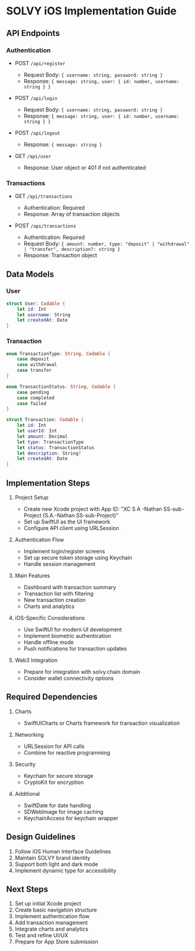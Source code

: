 # SOLVY iOS Implementation Guide

## API Endpoints

### Authentication
- POST `/api/register`
  - Request Body: `{ username: string, password: string }`
  - Response: `{ message: string, user: { id: number, username: string } }`

- POST `/api/login`
  - Request Body: `{ username: string, password: string }`
  - Response: `{ message: string, user: { id: number, username: string } }`

- POST `/api/logout`
  - Response: `{ message: string }`

- GET `/api/user`
  - Response: User object or 401 if not authenticated

### Transactions
- GET `/api/transactions`
  - Authentication: Required
  - Response: Array of transaction objects

- POST `/api/transactions`
  - Authentication: Required
  - Request Body: `{ amount: number, type: "deposit" | "withdrawal" | "transfer", description?: string }`
  - Response: Transaction object

## Data Models

### User
```swift
struct User: Codable {
    let id: Int
    let username: String
    let createdAt: Date
}
```

### Transaction
```swift
enum TransactionType: String, Codable {
    case deposit
    case withdrawal
    case transfer
}

enum TransactionStatus: String, Codable {
    case pending
    case completed
    case failed
}

struct Transaction: Codable {
    let id: Int
    let userId: Int
    let amount: Decimal
    let type: TransactionType
    let status: TransactionStatus
    let description: String?
    let createdAt: Date
}
```

## Implementation Steps

1. Project Setup
   - Create new Xcode project with App ID: "XC S A -Nathan SS-sub-Project (S.A.-Nathan.SS-sub-Project)"
   - Set up SwiftUI as the UI framework
   - Configure API client using URLSession

2. Authentication Flow
   - Implement login/register screens
   - Set up secure token storage using Keychain
   - Handle session management

3. Main Features
   - Dashboard with transaction summary
   - Transaction list with filtering
   - New transaction creation
   - Charts and analytics

4. iOS-Specific Considerations
   - Use SwiftUI for modern UI development
   - Implement biometric authentication
   - Handle offline mode
   - Push notifications for transaction updates

5. Web3 Integration
   - Prepare for integration with solvy.chain domain
   - Consider wallet connectivity options

## Required Dependencies

1. Charts
   - SwiftUICharts or Charts framework for transaction visualization

2. Networking
   - URLSession for API calls
   - Combine for reactive programming

3. Security
   - Keychain for secure storage
   - CryptoKit for encryption

4. Additional
   - SwiftDate for date handling
   - SDWebImage for image caching
   - KeychainAccess for keychain wrapper

## Design Guidelines

1. Follow iOS Human Interface Guidelines
2. Maintain SOLVY brand identity
3. Support both light and dark mode
4. Implement dynamic type for accessibility

## Next Steps

1. Set up initial Xcode project
2. Create basic navigation structure
3. Implement authentication flow
4. Add transaction management
5. Integrate charts and analytics
6. Test and refine UI/UX
7. Prepare for App Store submission
